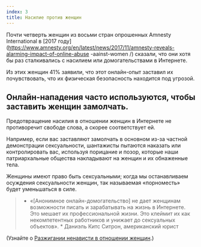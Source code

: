 ```yaml
---
index: 3
title: Насилие против женщин
---
```

Почти четверть женщин из восьми стран опрошенных Amnesty International в [2017 году](https://www.amnesty.org/en/latest/news/2017/11/amnesty-reveals-alarming-impact-of-online-abuse -aainst-women /) сказали, что они хотя бы раз сталкивались с насилием или домогательствами в Интернете.

Из этих женщин 41% заявили, что этот онлайн-опыт заставил их почувствовать, что их физическая безопасность находится под угрозой.

## Онлайн-нападения часто используются, чтобы заставить женщин замолчать.

Предотвращение насилия в отношении женщин в Интернете не противоречит свободе слова, а скорее соответствует ей.

Например, если вас заставляют замолчать в основном из-за частной демонстрации сексуальности, шантажисты пытаются наказать или контролировать вас, используя порицание и позор, которые наши патриархальные общества накладывают на женщин и их обнаженные тела.

Женщины имеют право быть сексуальными; когда мы останавливаем осуждения сексуальности женщин, так называемая «порноместь» будет уменьшаться в силе.

> * «[Анонимное онлайн-домогательство] не дает женщинам возможности писать и зарабатывать на жизнь в Интернете. Это мешает их профессиональной жизни. Это клеймит их как некомпетентных работников и унижает до сексуальных объектов». * Даниэль Китс Ситрон, американский юрист

(Узнайте о [Разжигании ненависти в отношении женщин](umbrella://communications/online-abuse/advanced/s_hate-speech-against-women.md).)